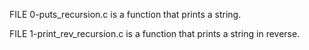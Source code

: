 FILE 0-puts_recursion.c is a function that prints a string.

FILE 1-print_rev_recursion.c is a function that prints a string in reverse.
